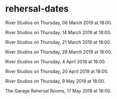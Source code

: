 # rehersal-dates

River Studios on Thursday, 08 March 2019 at 18:00.

River Studios on Thursday, 14 March 2019 at 18:00.

River Studios on Thursday, 21 March 2019 at 18:00.

River Studios on Thursday, 28 March 2019 at 18:00.

River Studios on Thursday, 4 April 2019 at 18:00.

River Studios on Thursday, 20 April 2019 at 18:00.

River Studios on Thursday, 9  May 2019 at 18:00.

The Garage Rehersal Rooms, 17  May 2019 at 18:00.
